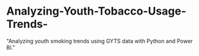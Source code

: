 # Analyzing-Youth-Tobacco-Usage-Trends-
"Analyzing youth smoking trends using GYTS data with Python and Power BI."
